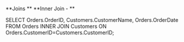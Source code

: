 **Joins
**
**Inner Join -
**

SELECT Orders.OrderID, Customers.CustomerName, Orders.OrderDate
FROM Orders
INNER JOIN Customers
ON Orders.CustomerID=Customers.CustomerID;
